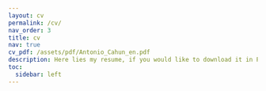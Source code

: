 ```yaml
---
layout: cv
permalink: /cv/
nav_order: 3
title: cv
nav: true
cv_pdf: /assets/pdf/Antonio_Cahun_en.pdf
description: Here lies my resume, if you would like to download it in PDF format, you can do so on the right side of the screen.
toc:
  sidebar: left
---
```

